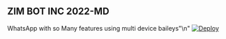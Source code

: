 ## ZIM BOT INC 2022-MD

 WhatsApp with so Many features using multi device baileys"\n"
[![Deploy](https://www.herokucdn.com/deploy/button.svg)](https://heroku.com/deploy?template=https://github.com/Thriam/zim-bot-md-new)
